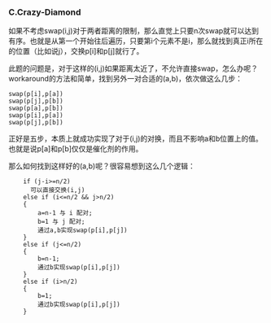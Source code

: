 ### C.Crazy-Diamond

如果不考虑swap(i,j)对于两者距离的限制，那么直觉上只要n次swap就可以达到有序。也就是从第一个开始往后遍历，只要第i个元素不是i，那么就找到真正i所在的位置（比如说j），交换p[i]和p[j]就行了。

此题的问题是，对于这样的(i,j)如果距离太近了，不允许直接swap，怎么办呢？workaround的方法和简单，找到另外一对合适的(a,b)，依次做这么几步：
```
swap(p[i],p[a])
swap(p[j],p[b])
swap(p[a],p[b])
swap(p[i],p[a])
swap(p[j],p[b])
```
正好是五步，本质上就成功实现了对于(i,j)的对换，而且不影响a和b位置上的值。也就是说p[a]和p[b]仅仅是催化剂的作用。

那么如何找到这样好的(a,b)呢？很容易想到这么几个逻辑：
```
    if (j-i>=n/2)
      可以直接交换(i,j)    
    else if (i<=n/2 && j>n/2)
    {
        a=n-1 与 i 配对;
        b=1 与 j 配对;
        通过a,b实现swap(p[i],p[j])
    }
    else if (j<=n/2)
    {
        b=n-1;
        通过b实现swap(p[i],p[j])
    }
    else if (i>n/2)
    {
        b=1;
        通过b实现swap(p[i],p[j])
    }
```


